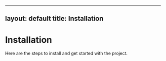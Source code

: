 
---
layout: default
title: Installation
---

# Installation
Here are the steps to install and get started with the project.
